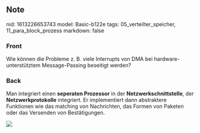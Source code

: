 ## Note
nid: 1613226653743
model: Basic-b122e
tags: 05_verteilter_speicher, 11_para_block_prozess
markdown: false

### Front
Wie können die Probleme z. B. viele Interrupts von DMA bei hardware-unterstütztem Message-Passing beseitigt werden?

### Back
Man integriert einen <b>seperaten Prozessor</b> in der
<b>Netzwerkschnittstelle</b>, der <b>Netzwerkprotokolle</b>
integriert. Er implementiert dann abstraktere Funktionen wie das
matching von Nachrichten, das Formen von Paketen oder das Versenden
von Bestätigungen.
<div><img src=
paste-4b1d43e897780768c4ac2306f17e40beea96b828.jpg></div>
